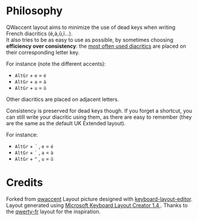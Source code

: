 
# Philosophy

QWaccent layout aims to minimize the use of dead keys when writing French diacritics (é,à,û,ï...).   
It also tries to be as easy to use as possible, by sometimes choosing **efficiency over consistency**: the [most often used diacritics](https://fr.wikipedia.org/wiki/Fr%C3%A9quence_d%27apparition_des_lettres_en_fran%C3%A7ais) are placed on their corresponding letter key.  

For instance (note the different accents):  
- `AltGr` + `e` = `é`
- `AltGr` + `a` = `à`
- `AltGr` + `u` = `û`

Other diacritics are placed on adjacent letters.

Consistency is preserved for dead keys though. If you forget a shortcut, you can still write your diacritic using them, as there are easy to remember (they are the same as the default UK Extended layout).

For instance:
- `AltGr` + `` ´ `` , `e` = `é`
- `AltGr` + `` ` `` , `a` = `à`
- `AltGr` + `` ^ `` , `u` = `û`

# Credits
Forked from [qwaccent](https://github.com/vaemendis/qwaccent)
Layout picture designed with [keyboard-layout-editor](http://www.keyboard-layout-editor.com/).
Layout generated using [Microsoft Keyboard Layout Creator 1.4 ](https://www.microsoft.com/en-us/download/details.aspx?id=22339).
Thanks to the [qwerty-fr](http://marin.jb.free.fr/qwerty-fr/) layout for the inspiration.
